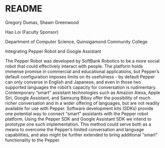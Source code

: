 # README

Gregory Dumas, Shawn Greenwood

Hao Loi (Faculty Sponsor)

Department of Computer Science, Quinsigamond Community College

Integrating Pepper Robot and Google Assistant


The Pepper Robot was developed by SoftBank Robotics to be a more social robot that could effectively interact with people. The platform holds immense promise in commercial and educational applications, but Pepper’s default configuration imposes limits on its usefulness - by default Pepper can only converse in English and Japanese, and even in those two supported languages the robot’s capacity for conversation is rudimentary. Contemporary “smart” assistant technologies such as Amazon Alexa, Apple Siri, Google Assistant, and Samsung Bibxy offer the possibility of much richer conversation and in a wider offering of languages, but are not readily available for use with Pepper. Software development kits (SDKs) provide one potential way to connect “smart” assistants with the Pepper robot platform. Using the Pepper SDK and Google Assistant SDK we intend to prototype one such implementation. This method could serve both as a means to overcome the Pepper’s limited conversation and language capabilities, and also might be further extended to bring additional “smart” functionality to the Pepper.
